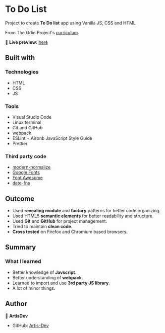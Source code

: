 # To Do List

Project to create **To Do list** app using Vanilla JS, CSS and HTML

From The Odin Project's [curriculum](https://www.theodinproject.com/paths/full-stack-javascript/courses/javascript/lessons/todo-list).

🔗 **Live preview:** [here](https://artis-dev.github.io/to-do-list/)

## Built with

### Technologies

* HTML
* CSS
* JS

### Tools

* Visual Studio Code
* Linux terminal
* Git and GitHub
* webpack
* ESLint + Airbnb JavaScript Style Guide
* Prettier


### Third party code

* [modern-normalize](https://github.com/sindresorhus/modern-normalize)
* [Google Fonts](https://fonts.google.com/)
* [Font Awesome](https://fontawesome.com/)
* [date-fns](https://date-fns.org/)

## Outcome

* Used **revealing module** and **factory** patterns for better code organizing.
* Used HTML5 **semantic elements** for better readability and structure.
* Used **Git** and **GitHub** for project management.
* Tried to maintain **clean code**.
* **Cross tested** on Firefox and Chromium based browsers.

## Summary

### What I learned

* Better knowledge of **Javscript**.
* Better understanding of **webpack**.
* Learned to import and use **3rd party JS library**.
* A lot of minor things.

## Author

👤 **ArtisDev**
* GitHub: [Artis-Dev](https://github.com/artis-dev)
